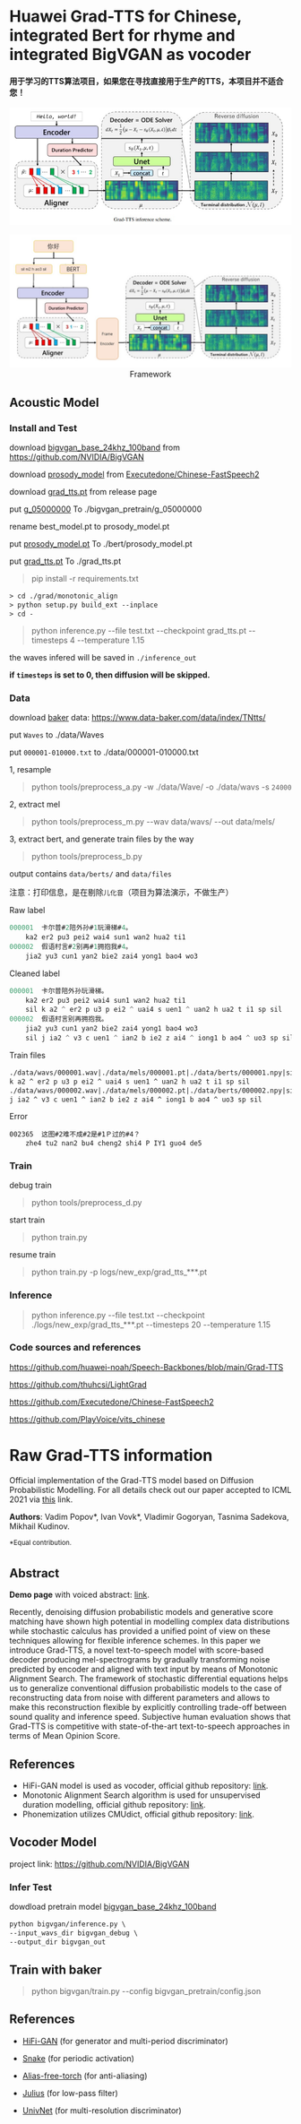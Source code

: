 # Huawei Grad-TTS for Chinese, integrated Bert for rhyme and integrated BigVGAN as vocoder

#### 用于学习的TTS算法项目，如果您在寻找直接用于生产的TTS，本项目并不适合您！
<div align="center">

![grad_tts](assets/grad_tts.jpg)

![bert_grad_tts](assets/bert_grad_tts.jpg)
Framework
</div>

## Acoustic Model

### Install and Test

download [bigvgan_base_24khz_100band](https://drive.google.com/drive/folders/1e9wdM29d-t3EHUpBb8T4dcHrkYGAXTgq) from https://github.com/NVIDIA/BigVGAN

download [prosody_model](https://github.com/Executedone/Chinese-FastSpeech2) from [Executedone/Chinese-FastSpeech2](https://github.com/Executedone/Chinese-FastSpeech2)

download [grad_tts.pt](https://github.com/PlayVoice/Bert-Grad-Vocos-TTS/releases/tag/release) from release page

put [g_05000000]() To ./bigvgan_pretrain/g_05000000

rename best_model.pt to prosody_model.pt

put [prosody_model.pt]() To ./bert/prosody_model.pt

put [grad_tts.pt]() To ./grad_tts.pt

> pip install -r requirements.txt

```
> cd ./grad/monotonic_align
> python setup.py build_ext --inplace
> cd -
```

> python inference.py --file test.txt --checkpoint grad_tts.pt --timesteps 4 --temperature 1.15

the waves infered will be saved in `./inference_out`

**if `timesteps` is set to 0, then diffusion will be skipped.**

### Data

download [baker](https://aistudio.baidu.com/datasetdetail/36741) data: https://www.data-baker.com/data/index/TNtts/

put `Waves` to ./data/Waves

put `000001-010000.txt` to ./data/000001-010000.txt

1, resample

> python tools/preprocess_a.py -w ./data/Wave/ -o ./data/wavs -s `24000`

2, extract mel

> python tools/preprocess_m.py --wav data/wavs/ --out data/mels/

3, extract bert, and generate train files by the way

> python tools/preprocess_b.py

output contains `data/berts/` and `data/files`

注意：打印信息，是在剔除`儿化音`（项目为算法演示，不做生产）

Raw label
``` c
000001	卡尔普#2陪外孙#1玩滑梯#4。
	ka2 er2 pu3 pei2 wai4 sun1 wan2 hua2 ti1
000002	假语村言#2别再#1拥抱我#4。
	jia2 yu3 cun1 yan2 bie2 zai4 yong1 bao4 wo3
```
Cleaned label
``` c
000001	卡尔普陪外孙玩滑梯。
	ka2 er2 pu3 pei2 wai4 sun1 wan2 hua2 ti1
	sil k a2 ^ er2 p u3 p ei2 ^ uai4 s uen1 ^ uan2 h ua2 t i1 sp sil
000002	假语村言别再拥抱我。
	jia2 yu3 cun1 yan2 bie2 zai4 yong1 bao4 wo3
	sil j ia2 ^ v3 c uen1 ^ ian2 b ie2 z ai4 ^ iong1 b ao4 ^ uo3 sp sil
```
Train files
```
./data/wavs/000001.wav|./data/mels/000001.pt|./data/berts/000001.npy|sil k a2 ^ er2 p u3 p ei2 ^ uai4 s uen1 ^ uan2 h ua2 t i1 sp sil
./data/wavs/000002.wav|./data/mels/000002.pt|./data/berts/000002.npy|sil j ia2 ^ v3 c uen1 ^ ian2 b ie2 z ai4 ^ iong1 b ao4 ^ uo3 sp sil
```
Error
```
002365	这图#2难不成#2是#1Ｐ过的#4？
	zhe4 tu2 nan2 bu4 cheng2 shi4 P IY1 guo4 de5
```
### Train

debug train

> python tools/preprocess_d.py

start train

> python train.py

resume train

> python train.py -p logs/new_exp/grad_tts_***.pt

### Inference

> python inference.py --file test.txt --checkpoint ./logs/new_exp/grad_tts_***.pt --timesteps 20 --temperature 1.15

### Code sources and references

https://github.com/huawei-noah/Speech-Backbones/blob/main/Grad-TTS

https://github.com/thuhcsi/LightGrad

https://github.com/Executedone/Chinese-FastSpeech2

https://github.com/PlayVoice/vits_chinese

# Raw Grad-TTS information

Official implementation of the Grad-TTS model based on Diffusion Probabilistic Modelling. For all details check out our paper accepted to ICML 2021 via [this](https://arxiv.org/abs/2105.06337) link.

**Authors**: Vadim Popov\*, Ivan Vovk\*, Vladimir Gogoryan, Tasnima Sadekova, Mikhail Kudinov.

<sup>\*Equal contribution.</sup>

## Abstract

**Demo page** with voiced abstract: [link](https://grad-tts.github.io/).

Recently, denoising diffusion probabilistic models and generative score matching have shown high potential in modelling complex data distributions while stochastic calculus has provided a unified point of view on these techniques allowing for flexible inference schemes. In this paper we introduce Grad-TTS, a novel text-to-speech model with score-based decoder producing mel-spectrograms by gradually transforming noise predicted by encoder and aligned with text input by means of Monotonic Alignment Search. The framework of stochastic differential equations helps us to generalize conventional diffusion probabilistic models to the case of reconstructing data from noise with different parameters and allows to make this reconstruction flexible by explicitly controlling trade-off between sound quality and inference speed. Subjective human evaluation shows that Grad-TTS is competitive with state-of-the-art text-to-speech approaches in terms of Mean Opinion Score.

## References

* HiFi-GAN model is used as vocoder, official github repository: [link](https://github.com/jik876/hifi-gan).
* Monotonic Alignment Search algorithm is used for unsupervised duration modelling, official github repository: [link](https://github.com/jaywalnut310/glow-tts).
* Phonemization utilizes CMUdict, official github repository: [link](https://github.com/cmusphinx/cmudict).


## Vocoder Model

project link: https://github.com/NVIDIA/BigVGAN

### Infer Test

dowdload pretrain model [bigvgan_base_24khz_100band](https://drive.google.com/drive/folders/19WyD7wN3BeIwBtr9ei1bBcdNEuiq_Avr)

```shell
python bigvgan/inference.py \
--input_wavs_dir bigvgan_debug \
--output_dir bigvgan_out
```

## Train with baker

> python bigvgan/train.py --config bigvgan_pretrain/config.json

## References
* [HiFi-GAN](https://github.com/jik876/hifi-gan) (for generator and multi-period discriminator)

* [Snake](https://github.com/EdwardDixon/snake) (for periodic activation)

* [Alias-free-torch](https://github.com/junjun3518/alias-free-torch) (for anti-aliasing)

* [Julius](https://github.com/adefossez/julius) (for low-pass filter)

* [UnivNet](https://github.com/mindslab-ai/univnet) (for multi-resolution discriminator)
